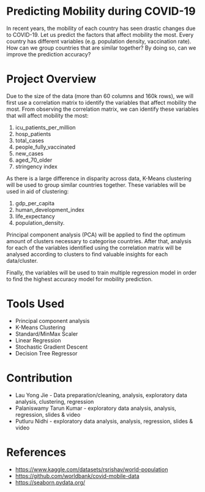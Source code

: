 # Predicting Mobility during COVID-19
In recent years, the mobility of each country has seen drastic changes due to COVID-19. Let us predict the factors that affect mobility the most. Every country has different variables (e.g. population density, vaccination rate). How can we group countries that are similar together? By doing so, can we improve the prediction accuracy?

# Project Overview
Due to the size of the data (more than 60 columns and 160k rows), we will first use a correlation matrix to identify the variables that affect mobility the most. From observing the correlation matrix, we can identify these variables that will affect mobility the most:
1. icu_patients_per_million
2. hosp_patients
3. total_cases
4. people_fully_vaccinated
5. new_cases
6. aged_70_older
7. stringency index

As there is a large difference in disparity across data, K-Means clustering will be used to group similar countries together. These variables will be used in aid of clustering: 
1. gdp_per_capita
2. human_development_index
3. life_expectancy
4. population_density. 

Principal component analysis (PCA) will be applied to find the optimum amount of clusters necessary to categorise countries. After that, analysis for each of the variables identified using the correlation matrix will be analysed according to clusters to find valuable insights for each data/cluster.

Finally, the variables will be used to train multiple regression model in order to find the highest accuracy model for mobility prediction.

# Tools Used
- Principal component analysis
- K-Means Clustering
- Standard/MinMax Scaler
- Linear Regression
- Stochastic Gradient Descent
- Decision Tree Regressor

# Contribution
- Lau Yong Jie - Data preparation/cleaning, analysis, exploratory data analysis, clustering, regression
- Palaniswamy Tarun Kumar - exploratory data analysis, analysis, regression, slides & video
- Putluru Nidhi - exploratory data analysis, analysis, regression, slides & video

# References
- https://www.kaggle.com/datasets/rsrishav/world-population
- https://github.com/worldbank/covid-mobile-data
- https://seaborn.pydata.org/
